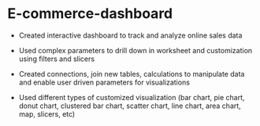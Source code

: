 # E-commerce-dashboard
- Created interactive dashboard to track and analyze online sales data

- Used complex parameters to drill down in worksheet and customization using filters and slicers

- Created connections, join new tables, calculations to manipulate data and enable user driven parameters for visualizations

- Used different types of customized visualization (bar chart, pie chart, donut chart, clustered bar chart, scatter chart, line chart, area chart, map, slicers, etc)
